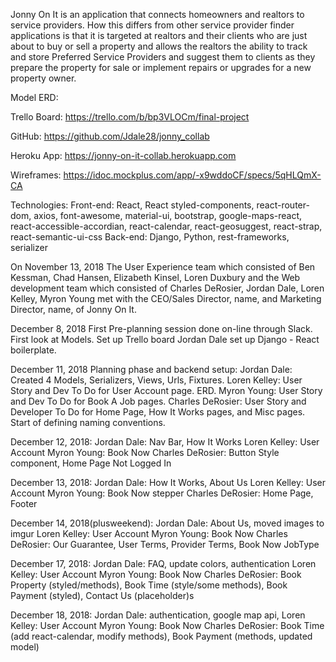 Jonny On It is an application that connects homeowners and realtors to service providers. How this differs from other service provider finder applications is that it is targeted at realtors and their clients who are just about to buy or sell a property and allows the realtors the ability to track and store Preferred Service Providers and suggest them to clients as they prepare the property for sale or implement repairs or upgrades for a new property owner.

Model ERD:

Trello Board: https://trello.com/b/bp3VLOCm/final-project

GitHub: https://github.com/Jdale28/jonny_collab

Heroku App: https://jonny-on-it-collab.herokuapp.com

Wireframes: https://idoc.mockplus.com/app/-x9wddoCF/specs/5qHLQmX-CA

Technologies:
Front-end: React, React styled-components, react-router-dom, axios, font-awesome, material-ui, bootstrap, google-maps-react, react-accessible-accordian, react-calendar, react-geosuggest, react-strap, react-semantic-ui-css
Back-end: Django, Python, rest-frameworks, serializer

On November 13, 2018
The User Experience team which consisted of Ben Kessman, Chad Hansen, Elizabeth Kinsel, Loren Duxbury and the Web development team which consisted of Charles DeRosier, Jordan Dale, Loren Kelley, Myron Young met with the CEO/Sales Director, name, and Marketing Director, name, of Jonny On It.

December 8, 2018
First Pre-planning session done on-line through Slack.
First look at Models. Set up Trello board
Jordan Dale set up Django - React boilerplate.

December 11, 2018
Planning phase and backend setup:
Jordan Dale: Created 4 Models, Serializers, Views, Urls, Fixtures.
Loren Kelley: User Story and Dev To Do for User Account page. ERD.
Myron Young: User Story and Dev To Do for Book A Job pages.
Charles DeRosier: User Story and Developer To Do for Home Page, How It Works pages, and Misc pages. Start of defining naming conventions.

December 12, 2018:
Jordan Dale: Nav Bar, How It Works
Loren Kelley: User Account
Myron Young: Book Now 
Charles DeRosier: Button Style component, Home Page Not Logged In

December 13, 2018:
Jordan Dale: How It Works, About Us
Loren Kelley: User Account
Myron Young: Book Now stepper
Charles DeRosier: Home Page, Footer

December 14, 2018(plusweekend):
Jordan Dale: About Us, moved images to imgur
Loren Kelley: User Account
Myron Young: Book Now
Charles DeRosier: Our Guarantee, User Terms, Provider Terms, Book Now JobType

December 17, 2018:
Jordan Dale: FAQ, update colors, authentication
Loren Kelley: User Account
Myron Young: Book Now
Charles DeRosier: Book Property (styled/methods), Book Time (style/some methods), Book Payment (styled), Contact Us (placeholder)s

December 18, 2018:
Jordan Dale: authentication, google map api, 
Loren Kelley: User Account
Myron Young: Book Now
Charles DeRosier: Book Time (add react-calendar, modify methods), Book Payment (methods, updated model)